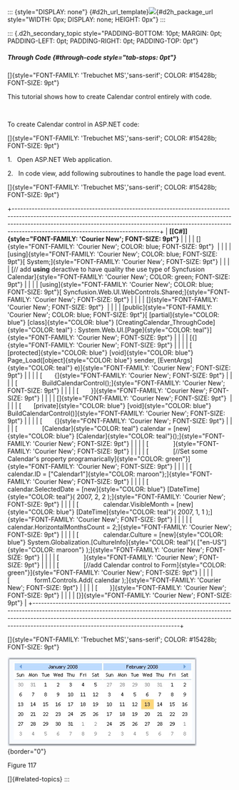 ::: {style="DISPLAY: none"}
[](ms-xhelp:///?Id=d2h_url_template){#d2h_url_template}![](!package_url!){#d2h_package_url style="WIDTH: 0px; DISPLAY: none; HEIGHT: 0px"}
:::

::: {.d2h_secondary_topic style="PADDING-BOTTOM: 10pt; MARGIN: 0pt; PADDING-LEFT: 0pt; PADDING-RIGHT: 0pt; PADDING-TOP: 0pt"}
##### Through Code {#through-code style="tab-stops: 0pt"}

[]{style="FONT-FAMILY: 'Trebuchet MS','sans-serif'; COLOR: #15428b; FONT-SIZE: 9pt"} 

This tutorial shows how to create Calendar control entirely with code.

 

To create Calendar control in ASP.NET code:

[]{style="FONT-FAMILY: 'Trebuchet MS','sans-serif'; COLOR: #15428b; FONT-SIZE: 9pt"} 

1.   Open ASP.NET Web application.

2.   In code view, add following subroutines to handle the page load event.

[]{style="FONT-FAMILY: 'Trebuchet MS','sans-serif'; COLOR: #15428b; FONT-SIZE: 9pt"} 

+---------------------------------------------------------------------------------------------------------------------------------------------------------------------------------------------------------------------------------------------------------------------------------------------+
| **[\[C#\]]{style="FONT-FAMILY: 'Courier New'; FONT-SIZE: 9pt"}**                                                                                                                                                                                                                            |
|                                                                                                                                                                                                                                                                                             |
| []{style="FONT-FAMILY: 'Courier New'; COLOR: blue; FONT-SIZE: 9pt"}                                                                                                                                                                                                                         |
|                                                                                                                                                                                                                                                                                             |
| [using]{style="FONT-FAMILY: 'Courier New'; COLOR: blue; FONT-SIZE: 9pt"}[ System;]{style="FONT-FAMILY: 'Courier New'; FONT-SIZE: 9pt"}                                                                                                                                                      |
|                                                                                                                                                                                                                                                                                             |
| [// add **using** deractive to have quality the use type of Syncfusion Calendar]{style="FONT-FAMILY: 'Courier New'; COLOR: green; FONT-SIZE: 9pt"}                                                                                                                                          |
|                                                                                                                                                                                                                                                                                             |
| [using]{style="FONT-FAMILY: 'Courier New'; COLOR: blue; FONT-SIZE: 9pt"}[ Syncfusion.Web.UI.WebControls.Shared;]{style="FONT-FAMILY: 'Courier New'; FONT-SIZE: 9pt"}                                                                                                                        |
|                                                                                                                                                                                                                                                                                             |
| []{style="FONT-FAMILY: 'Courier New'; FONT-SIZE: 9pt"}                                                                                                                                                                                                                                      |
|                                                                                                                                                                                                                                                                                             |
| [public]{style="FONT-FAMILY: 'Courier New'; COLOR: blue; FONT-SIZE: 9pt"}[ [partial]{style="COLOR: blue"} [class]{style="COLOR: blue"} [CreatingCalendar_ThroughCode]{style="COLOR: teal"} : System.Web.UI.[Page]{style="COLOR: teal"}]{style="FONT-FAMILY: 'Courier New'; FONT-SIZE: 9pt"} |
|                                                                                                                                                                                                                                                                                             |
| [{]{style="FONT-FAMILY: 'Courier New'; FONT-SIZE: 9pt"}                                                                                                                                                                                                                                     |
|                                                                                                                                                                                                                                                                                             |
| [       [protected]{style="COLOR: blue"} [void]{style="COLOR: blue"} Page_Load([object]{style="COLOR: blue"} sender, [EventArgs]{style="COLOR: teal"} e)]{style="FONT-FAMILY: 'Courier New'; FONT-SIZE: 9pt"}                                                                               |
|                                                                                                                                                                                                                                                                                             |
| [       {]{style="FONT-FAMILY: 'Courier New'; FONT-SIZE: 9pt"}                                                                                                                                                                                                                              |
|                                                                                                                                                                                                                                                                                             |
| [              BuildCalendarControl();]{style="FONT-FAMILY: 'Courier New'; FONT-SIZE: 9pt"}                                                                                                                                                                                                 |
|                                                                                                                                                                                                                                                                                             |
| [       }]{style="FONT-FAMILY: 'Courier New'; FONT-SIZE: 9pt"}                                                                                                                                                                                                                              |
|                                                                                                                                                                                                                                                                                             |
| []{style="FONT-FAMILY: 'Courier New'; FONT-SIZE: 9pt"}                                                                                                                                                                                                                                      |
|                                                                                                                                                                                                                                                                                             |
| [       [private]{style="COLOR: blue"} [void]{style="COLOR: blue"} BuildCalendarControl()]{style="FONT-FAMILY: 'Courier New'; FONT-SIZE: 9pt"}                                                                                                                                              |
|                                                                                                                                                                                                                                                                                             |
| [       {]{style="FONT-FAMILY: 'Courier New'; FONT-SIZE: 9pt"}                                                                                                                                                                                                                              |
|                                                                                                                                                                                                                                                                                             |
| [              [Calendar]{style="COLOR: teal"} calendar = [new]{style="COLOR: blue"} [Calendar]{style="COLOR: teal"}();]{style="FONT-FAMILY: 'Courier New'; FONT-SIZE: 9pt"}                                                                                                                |
|                                                                                                                                                                                                                                                                                             |
| [              ]{style="FONT-FAMILY: 'Courier New'; FONT-SIZE: 9pt"}                                                                                                                                                                                                                        |
|                                                                                                                                                                                                                                                                                             |
| [              [//Set some Calendar\'s property programarically]{style="COLOR: green"}]{style="FONT-FAMILY: 'Courier New'; FONT-SIZE: 9pt"}                                                                                                                                                 |
|                                                                                                                                                                                                                                                                                             |
| [              calendar.ID = [\"Calendar1\"]{style="COLOR: maroon"};]{style="FONT-FAMILY: 'Courier New'; FONT-SIZE: 9pt"}                                                                                                                                                                   |
|                                                                                                                                                                                                                                                                                             |
| [              calendar.SelectedDate = [new]{style="COLOR: blue"} [DateTime]{style="COLOR: teal"}( 2007, 2, 2 );]{style="FONT-FAMILY: 'Courier New'; FONT-SIZE: 9pt"}                                                                                                                       |
|                                                                                                                                                                                                                                                                                             |
| [              calendar.VisibleMonth = [new]{style="COLOR: blue"} [DateTime]{style="COLOR: teal"}( 2007, 1, 1 );]{style="FONT-FAMILY: 'Courier New'; FONT-SIZE: 9pt"}                                                                                                                       |
|                                                                                                                                                                                                                                                                                             |
| [              calendar.HorizontalMonthsCount = 2;]{style="FONT-FAMILY: 'Courier New'; FONT-SIZE: 9pt"}                                                                                                                                                                                     |
|                                                                                                                                                                                                                                                                                             |
| [              calendar.Culture = [new]{style="COLOR: blue"} System.Globalization.[CultureInfo]{style="COLOR: teal"}( [\"en-US\"]{style="COLOR: maroon"} );]{style="FONT-FAMILY: 'Courier New'; FONT-SIZE: 9pt"}                                                                            |
|                                                                                                                                                                                                                                                                                             |
| [              ]{style="FONT-FAMILY: 'Courier New'; FONT-SIZE: 9pt"}                                                                                                                                                                                                                        |
|                                                                                                                                                                                                                                                                                             |
| [              [//add Calendar control to Form]{style="COLOR: green"}]{style="FONT-FAMILY: 'Courier New'; FONT-SIZE: 9pt"}                                                                                                                                                                  |
|                                                                                                                                                                                                                                                                                             |
| [              form1.Controls.Add( calendar );]{style="FONT-FAMILY: 'Courier New'; FONT-SIZE: 9pt"}                                                                                                                                                                                         |
|                                                                                                                                                                                                                                                                                             |
| [       }]{style="FONT-FAMILY: 'Courier New'; FONT-SIZE: 9pt"}                                                                                                                                                                                                                              |
|                                                                                                                                                                                                                                                                                             |
| [}]{style="FONT-FAMILY: 'Courier New'; FONT-SIZE: 9pt"}                                                                                                                                                                                                                                     |
+---------------------------------------------------------------------------------------------------------------------------------------------------------------------------------------------------------------------------------------------------------------------------------------------+

[]{style="FONT-FAMILY: 'Trebuchet MS','sans-serif'; COLOR: #15428b; FONT-SIZE: 9pt"} 

![](ImagesExt/image72_187.jpg){border="0"}

Figure 117

[]{#related-topics}
:::
